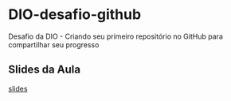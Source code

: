 # DIO-desafio-github
Desafio da DIO - Criando seu primeiro repositório no GitHub para compartilhar seu progresso

## Slides da Aula
[slides](https://drive.google.com/file/d/1IZu0qohv1JOmxjEra1lknDiiStU68bl4/view?pli=1)
